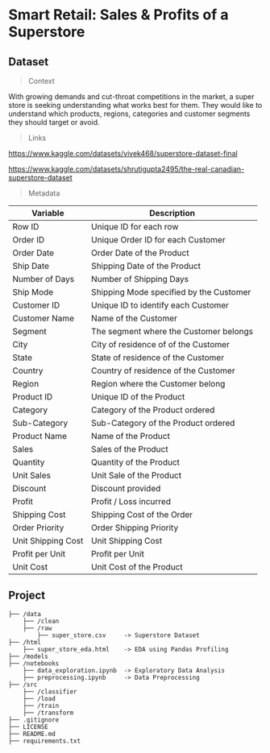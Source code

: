 # Smart Retail: Sales & Profits of a Superstore

## Dataset

> Context

With growing demands and cut-throat competitions in the market, a super store is seeking understanding what works best for them. They would like to understand which products, regions, categories and customer segments they should target or avoid.

> Links

https://www.kaggle.com/datasets/vivek468/superstore-dataset-final

https://www.kaggle.com/datasets/shrutigupta2495/the-real-canadian-superstore-dataset

> Metadata

|Variable|Description|
|--------|-----------|
|Row ID|Unique ID for each row|
|Order ID|Unique Order ID for each Customer|
|Order Date|Order Date of the Product|
|Ship Date|Shipping Date of the Product|
|Number of Days|Number of Shipping Days|
|Ship Mode|Shipping Mode specified by the Customer|
|Customer ID|Unique ID to identify each Customer|
|Customer Name|Name of the Customer|
|Segment|The segment where the Customer belongs|
|City|City of residence of of the Customer|
|State|State of residence of the Customer|
|Country|Country of residence of the Customer|
|Region|Region where the Customer belong|
|Product ID|Unique ID of the Product|
|Category|Category of the Product ordered|
|Sub-Category|Sub-Category of the Product ordered|
|Product Name|Name of the Product|
|Sales|Sales of the Product|
|Quantity|Quantity of the Product|
|Unit Sales|Unit Sale of the Product|
|Discount|Discount provided|
|Profit|Profit / Loss incurred|
|Shipping Cost|Shipping Cost of the Order|
|Order Priority|Order Shipping Priority|
|Unit Shipping Cost|Unit Shipping Cost|
|Profit per Unit|Profit per Unit|
|Unit Cost|Unit Cost of the Product|

## Project

    ├── /data
        ├── /clean
        ├── /raw
            ├── super_store.csv     -> Superstore Dataset
    ├── /html
        ├── super_store_eda.html    -> EDA using Pandas Profiling
    ├── /models
    ├── /notebooks
        ├── data_exploration.ipynb  -> Exploratory Data Analysis
        ├── preprocessing.ipynb     -> Data Preprocessing
    ├── /src
        ├── /classifier
        ├── /load
        ├── /train
        ├── /transform
    ├── .gitignore
    ├── LICENSE
    ├── README.md
    ├── requirements.txt

<!-- ```
$ python3 -m venv venv
$ source venv/bin/activate
$ pip install -r requirements.txt
``` -->
